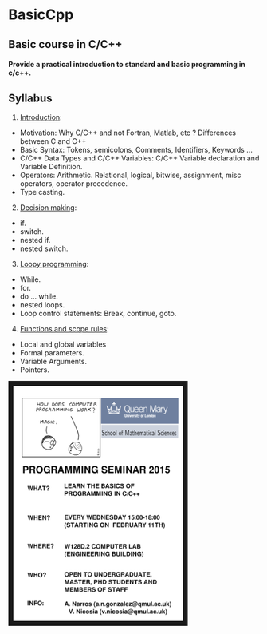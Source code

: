 

BasicCpp
===========

Basic course in C/C++
---------------------

#### Provide a practical introduction to standard and basic programming in c/c++.

## Syllabus

1. [Introduction](Lecture1.pdf):
 * Motivation: Why C/C++ and not Fortran, Matlab, etc ? Differences between C and C++
 * Basic Syntax: Tokens, semicolons, Comments, Identifiers, Keywords ...
 * C/C++ Data Types and C/C++ Variables: C/C++ Variable declaration and Variable Definition.
 * Operators: Arithmetic. Relational, logical, bitwise, assignment, misc operators, operator precedence.
 * Type casting.

2. [Decision making](Lecture2.pdf):
 * if.
 * switch.
 * nested if.
 * nested switch.

3. [Loopy programming](Lecture3.pdf):

 * While.
 * for.
 * do ... while.
 * nested loops.
 * Loop control statements: Break, continue, goto.

4. [Functions and scope rules](Lecture4.pdf):
 * Local and global variables
 * Formal parameters.
 * Variable Arguments.
 * Pointers.


<img src="figures/poster.png"  width="340"  border="10" />





